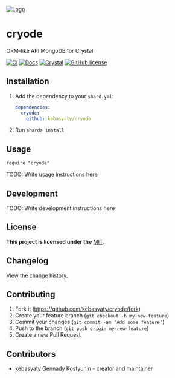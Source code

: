 [![Logo](https://github.com/kebasyaty/cryode/raw/v0/logo/logo.svg "Logo")](https://github.com/kebasyaty/cryode "Logo")

# cryode

ORM-like API MongoDB for Crystal

[![CI](https://github.com/kebasyaty/cryode/workflows/CI/badge.svg)](https://github.com/kebasyaty/cryode/actions)
[![Docs](https://img.shields.io/badge/docs-available-brightgreen.svg)](https://kebasyaty.github.io/cryode/)
[![Crystal](https://img.shields.io/badge/crystal-v1.10%2B-red)](https://crystal-lang.org/)
[![GitHub license](https://badgen.net/github/license/kebasyaty/cryode)](https://github.com/kebasyaty/cryode/blob/v0/LICENSE)

## Installation

1. Add the dependency to your `shard.yml`:

   ```yaml
   dependencies:
     cryode:
       github: kebasyaty/cryode
   ```

2. Run `shards install`

## Usage

```crystal
require "cryode"
```

TODO: Write usage instructions here

## Development

TODO: Write development instructions here

## License

**This project is licensed under the** [MIT](https://github.com/kebasyaty/cryode/blob/v0/LICENSE "MIT").

## Changelog

[View the change history.](https://github.com/kebasyaty/cryode/blob/v0/CHANGELOG.md "View the change history.")

## Contributing

1. Fork it (<https://github.com/kebasyaty/cryode/fork>)
2. Create your feature branch (`git checkout -b my-new-feature`)
3. Commit your changes (`git commit -am 'Add some feature'`)
4. Push to the branch (`git push origin my-new-feature`)
5. Create a new Pull Request

## Contributors

- [kebasyaty](https://github.com/kebasyaty) Gennady Kostyunin - creator and maintainer
